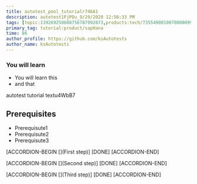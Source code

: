 ```yaml
---
title: autotest_pool_tutorialr746A1
description: autotest1FjPOu_9/29/2020 12:56:33 PM
tags: [topic:139269250608756787992873,products:tech/73554900100700000996,tutorial:experience/advanced]
primary_tag: tutorial:product/sapHana
time: 86
author_profile: https://github.com/ksAutotests
author_name: ksAutotests
---
```

### You will learn
- You will learn this
- and that

autotest tutorial textu4WbB7

## Prerequisites
- Prerequisute1
- Prerequisute2
- Prerequisute3

[ACCORDION-BEGIN [](First step)]
[DONE]
[ACCORDION-END]

[ACCORDION-BEGIN [](Second step)]
[DONE]
[ACCORDION-END]

[ACCORDION-BEGIN [](Third step)]
[DONE]
[ACCORDION-END]

